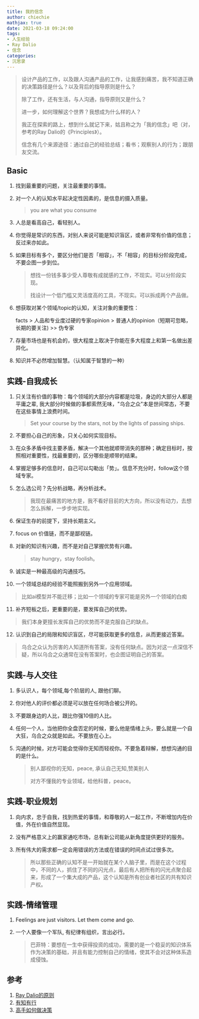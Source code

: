 ```yaml
---
title: 我的信念
author: chiechie
mathjax: true
date: 2021-03-18 09:24:00
tags:
- 人生经验
- Ray Dalio
- 信念
categories: 
- 沉思录
---
```


> 设计产品的工作，以及跟人沟通产品的工作，让我感到痛苦，我不知道正确的决策路径是什么？以及背后的指导原则是什么？
> 
> 除了工作，还有生活，与人沟通，指导原则又是什么？
> 
> 进一步，如何理解这个世界？我想成为什么样的人？
> 
> 我正在探索的路上，想到什么就记下来，姑且称之为「我的信念」吧（对，参考的Ray Dalio的《Principles》）。
>
> 信念有几个来源途径：通过自己的经验总结；看书；观察别人的行为；跟朋友交流。


## Basic

1. 找到最重要的问题，关注最重要的事情。
2. 对一个人的认知水平起决定性因素的，是信息的摄入质量。 
    
    > you are what you consume
3. 人总是看高自己，看轻别人。
6. 你觉得是常识的东西，对别人来说可能是知识盲区，或者非常有价值的信息；反过来亦如此。
7. 如果目标有多个，要区分他们是否「相容」，不「相容」的目标分阶段完成，不要企图一步到位。
   
   > 想找一份钱多事少受人尊敬有成就感的工作，不现实。可以分阶段实现。
   > 
   > 找设计一个低门槛又灵活度高的工具，不现实。可以拆成两个产品做。
   
8. 想获取对某个领域/topic的认知，关注对象的重要性：
   
   facts > 人品和专业度过硬的专家opinion > 普通人的opinion（短期可忽略，长期的要关注) >> 伪专家
9. 存量市场也是有机会的，很大程度上取决于你能在多大程度上和第一名做出差异化。
10. 知识并不必然增加智慧。（认知属于智慧的一种）

## 实践-自我成长

1. 只关注有价值的事物：每个领域的大部分内容都是垃圾，身边的大部分人都是平庸之辈, 我大部分时候做的事都索然无味，"乌合之众"本是世间常态，不要在这些事情上浪费时间。 
  
   > Set your course by the stars, not by the lights of passing ships. 

2. 不要担心自己的形象，只关心如何实现目标。
3. 在众多矛盾中找主要矛盾，解决一个其他就顺带消失的那种；确定目标时，按照相对重要性，找最重要的，区分哪些是顺带的结果。
4. 掌握足够多的信息时，自己可以勾勒出「势」。信息不充分时，follow这个领域专家。
5. 怎么选公司？先分析战略，再分析战术。
  
   > 我现在最痛苦的地方是，我不看好目前的大方向，所以没有动力，去想怎么拆解，一步步地实现。
   
6. 保证生存的前提下，坚持长期主义。
7. focus on 价值链，而不是鄙视链。
8. 对新的知识有兴趣，而不是对自己掌握优势有兴趣。
  
   > stay hungry，stay foolish。

9. 诚实是一种最高级的沟通技巧。
10. 一个领域总结的经验不能照搬到另外一个应用领域。
   
   > 比如ai模型并不能迁移；比如一个领域的专家可能是另外一个领域的白痴

11. 补齐短板之后，更重要的是，要发挥自己的优势。
   
   > 我们本身更擅长发挥自己的优势而不是克服自己的缺点。

12. 认识到自己的局限和知识盲区，尽可能获取更多的信息，从而更接近答案。
   
   > 乌合之众认为厉害的人知道所有答案，没有任何缺点。因为对这一点深信不疑，所以乌合之众通常在没有答案时，也企图证明自己的答案。


## 实践-与人交往

1. 多认识人，每个领域,每个阶层的人, 跟他们聊。
3. 你对他人的评价都必须是可以放在任何场合被公开的。
5. 不要跟身边的人比，跟比你强10倍的人比。
6. 任何一个人，当他把你全盘否定的时候，要么他是情绪上头，要么就是一个自大狂，乌合之众就是如此。不要放在心上。
7. 沟通的时候，对方可能会觉得你无知而轻视你。不要急着辩解，想想沟通的目的是什么。
   
   > 别人鄙视你的无知，peace, 承认自己无知,赞美别人
   >
   > 对方不懂我的专业领域，给他科普，peace。


## 实践-职业规划

1. 向内求，忠于自我，找到热爱的事情，和尊敬的人一起工作，不断增加内在价值，外在价值自然显现。
2. 没有严格意义上的赢家通吃市场，总有新公司能从新角度提供更好的服务。
3. 所有伟大的需求都一定会用错误的方法或在错误的时间点试过很多次。
   
   > 所以那些正确的认知不是一开始就在某个人脑子里，而是在这个过程中，不同的人，抓住了不同的闪光点，最后有人把所有的闪光点聚合起来，形成了一个集大成的产品，这个认知是所有创业者社区的共有知识产权。 

   
## 实践-情绪管理

1. Feelings are just visitors. Let them come and go.
2. 一个人要像一个军队, 有纪律有组织，言出必行。
   
   > 巴菲特：要想在一生中获得投资的成功，需要的是一个稳妥的知识体系作为决策的基础，并且有能力控制自己的情绪，使其不会对这种体系造成侵蚀。
   


## 参考
1. [Ray Dalio的原则](https://weread.qq.com/web/reader/848324405e0fe08483ab6a4kc7432af0210c74d97b01b1c)
2. [有知有行](https://zhuanlan.zhihu.com/p/173952845)
3. [高手如何做决策](https://mp.weixin.qq.com/s/Gn9PmhPqbeH4zPIf-XRbwQ)